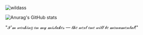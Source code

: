 ![wildass](https://github.com/user-attachments/assets/bad84217-860c-48fd-a635-f9c5bf34935d)

![Anurag's GitHub stats](https://github-readme-stats.vercel.app/api?username=Storinob&show_icons=true,&show=reviews,discussions_started,discussions_answered,prs_merged,prs_merged_percentage&theme=merko)

"ℐ'𝓂 𝓌𝑜𝓇𝓀𝒾𝓃𝑔 𝑜𝓃 𝓂𝓎 𝓂𝒾𝓈𝓉𝒶𝓀𝑒𝓈 — 𝓉𝒽𝑒 𝓃𝑒𝓍𝓉 𝑜𝓃𝑒 𝓌𝒾𝓁𝓁 𝒷𝑒 𝓂𝑜𝓃𝓊𝓂𝑒𝓃𝓉𝒶𝓁!"
<!--
**Storinob/Storinob** is a ✨ _special_ ✨ repository because its `README.md` (this file) appears on your GitHub profile.

Here are some ideas to get you started:

- 🔭 I’m currently working on ...
- 🌱 I’m currently learning ...
- 👯 I’m looking to collaborate on ...
- 🤔 I’m looking for help with ...
- 💬 Ask me about ...
- 📫 How to reach me: ...
- 😄 Pronouns: ...
- ⚡ Fun fact: ...
-->
